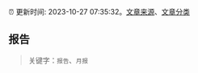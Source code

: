 :alarm_clock: 更新时间: 2023-10-27 07:35:32。[文章来源](/README.md)、[文章分类](/TAGS.md)

## 报告


> 关键字：`报告`、`月报`



